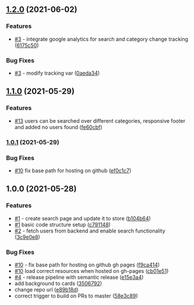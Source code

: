 ## [1.2.0](https://github.com/immnk/search-team-react/compare/v1.1.0...v1.2.0) (2021-06-02)


### Features

* [#3](https://github.com/immnk/search-team-react/issues/3) - integrate google analytics for search and category change tracking ([6175c50](https://github.com/immnk/search-team-react/commit/6175c50654a8cc9106299e363ed4e2a899a1bcea))


### Bug Fixes

* [#3](https://github.com/immnk/search-team-react/issues/3) - modify tracking var ([0aeda34](https://github.com/immnk/search-team-react/commit/0aeda34e5ccf9e92af6378d450d8bdad16529c0f))

## [1.1.0](https://github.com/immnk/search-team-react/compare/v1.0.1...v1.1.0) (2021-05-29)


### Features

* [#13](https://github.com/immnk/search-team-react/issues/13) users can be searched over different categories, responsive footer and added no users found ([fe60cbf](https://github.com/immnk/search-team-react/commit/fe60cbf0fc6b5834131df5a978a5a8b874ec9976))

### [1.0.1](https://github.com/immnk/search-team-react/compare/v1.0.0...v1.0.1) (2021-05-29)


### Bug Fixes

* [#10](https://github.com/immnk/search-team-react/issues/10) fix base path for hosting on github ([ef0c1c7](https://github.com/immnk/search-team-react/commit/ef0c1c72694c083ff2cef3e816f4721086a8dbea))

## 1.0.0 (2021-05-28)


### Features

* [#1](https://github.com/immnk/search-team-react/issues/1) - create search page and update it to store ([b104b64](https://github.com/immnk/search-team-react/commit/b104b64b963b4b5e7dcfe2c9f1367f99a34d8dc4))
* [#1](https://github.com/immnk/search-team-react/issues/1) basic code structure setup ([c791148](https://github.com/immnk/search-team-react/commit/c791148fb571d2ec5a83ff91ce3b9f888137d4e1))
* [#2](https://github.com/immnk/search-team-react/issues/2) - fetch users from backend and enable search functionality ([3c9e0e8](https://github.com/immnk/search-team-react/commit/3c9e0e84343da0edf4ddfbf7cdd461f8af8f765e))


### Bug Fixes

* [#10](https://github.com/immnk/search-team-react/issues/10) - fix base path for hosting on github gh pages ([f9ca414](https://github.com/immnk/search-team-react/commit/f9ca414a3bd2e8b408a8bbee32169850b943bacd))
* [#10](https://github.com/immnk/search-team-react/issues/10) load correct resources when hosted on gh-pages ([cb01e51](https://github.com/immnk/search-team-react/commit/cb01e5192a45b97349b741fb76b7ff74f9cd6d2e))
* [#4](https://github.com/immnk/search-team-react/issues/4) - release pipeline with semantic release ([e15e3a4](https://github.com/immnk/search-team-react/commit/e15e3a466fb2b47d5c94bb122f027e7cb856efa5))
* add background to cards ([3506792](https://github.com/immnk/search-team-react/commit/350679275a11a25581060b2f4b98af67f823f644))
* change repo url ([e89b18d](https://github.com/immnk/search-team-react/commit/e89b18d0d22e454639fc8d285a5958de7d1a3fad))
* correct trigger to build on PRs to master ([58e3c89](https://github.com/immnk/search-team-react/commit/58e3c89f735a81181672a380bb380bea8243544a))
